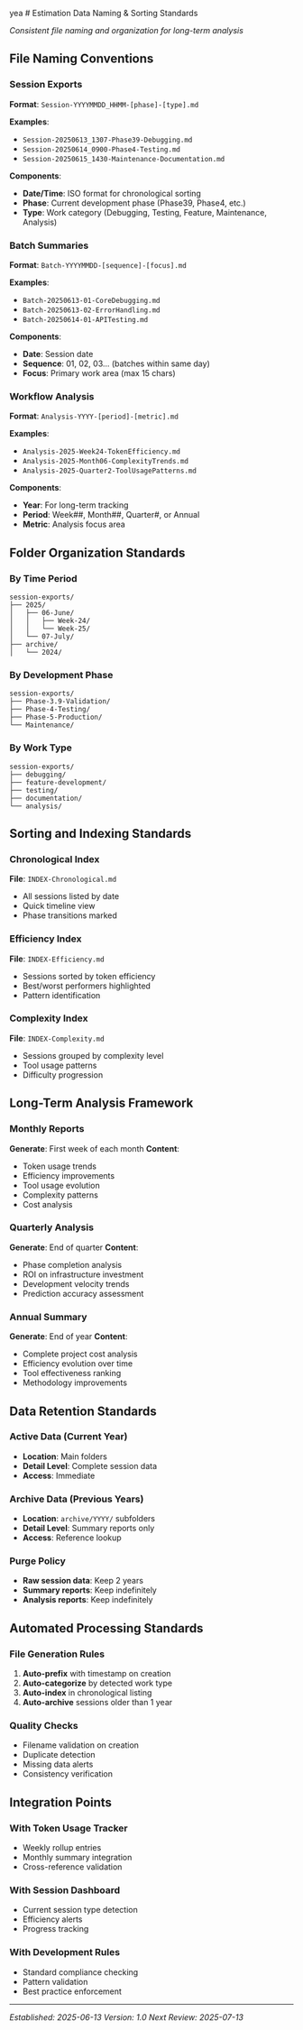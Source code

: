 yea # Estimation Data Naming & Sorting Standards

*Consistent file naming and organization for long-term analysis*

## File Naming Conventions

### Session Exports
**Format**: `Session-YYYYMMDD_HHMM-[phase]-[type].md`

**Examples**:
- `Session-20250613_1307-Phase39-Debugging.md`
- `Session-20250614_0900-Phase4-Testing.md`
- `Session-20250615_1430-Maintenance-Documentation.md`

**Components**:
- **Date/Time**: ISO format for chronological sorting
- **Phase**: Current development phase (Phase39, Phase4, etc.)
- **Type**: Work category (Debugging, Testing, Feature, Maintenance, Analysis)

### Batch Summaries
**Format**: `Batch-YYYYMMDD-[sequence]-[focus].md`

**Examples**:
- `Batch-20250613-01-CoreDebugging.md`
- `Batch-20250613-02-ErrorHandling.md`
- `Batch-20250614-01-APITesting.md`

**Components**:
- **Date**: Session date
- **Sequence**: 01, 02, 03... (batches within same day)
- **Focus**: Primary work area (max 15 chars)

### Workflow Analysis
**Format**: `Analysis-YYYY-[period]-[metric].md`

**Examples**:
- `Analysis-2025-Week24-TokenEfficiency.md`
- `Analysis-2025-Month06-ComplexityTrends.md`
- `Analysis-2025-Quarter2-ToolUsagePatterns.md`

**Components**:
- **Year**: For long-term tracking
- **Period**: Week##, Month##, Quarter#, or Annual
- **Metric**: Analysis focus area

## Folder Organization Standards

### By Time Period
```
session-exports/
├── 2025/
│   ├── 06-June/
│   │   ├── Week-24/
│   │   └── Week-25/
│   └── 07-July/
├── archive/
│   └── 2024/
```

### By Development Phase
```
session-exports/
├── Phase-3.9-Validation/
├── Phase-4-Testing/
├── Phase-5-Production/
└── Maintenance/
```

### By Work Type
```
session-exports/
├── debugging/
├── feature-development/
├── testing/
├── documentation/
└── analysis/
```

## Sorting and Indexing Standards

### Chronological Index
**File**: `INDEX-Chronological.md`
- All sessions listed by date
- Quick timeline view
- Phase transitions marked

### Efficiency Index  
**File**: `INDEX-Efficiency.md`
- Sessions sorted by token efficiency
- Best/worst performers highlighted
- Pattern identification

### Complexity Index
**File**: `INDEX-Complexity.md`
- Sessions grouped by complexity level
- Tool usage patterns
- Difficulty progression

## Long-Term Analysis Framework

### Monthly Reports
**Generate**: First week of each month
**Content**:
- Token usage trends
- Efficiency improvements
- Tool usage evolution
- Complexity patterns
- Cost analysis

### Quarterly Analysis
**Generate**: End of quarter
**Content**:
- Phase completion analysis
- ROI on infrastructure investment
- Development velocity trends
- Prediction accuracy assessment

### Annual Summary
**Generate**: End of year
**Content**:
- Complete project cost analysis
- Efficiency evolution over time
- Tool effectiveness ranking
- Methodology improvements

## Data Retention Standards

### Active Data (Current Year)
- **Location**: Main folders
- **Detail Level**: Complete session data
- **Access**: Immediate

### Archive Data (Previous Years)
- **Location**: `archive/YYYY/` subfolders
- **Detail Level**: Summary reports only
- **Access**: Reference lookup

### Purge Policy
- **Raw session data**: Keep 2 years
- **Summary reports**: Keep indefinitely
- **Analysis reports**: Keep indefinitely

## Automated Processing Standards

### File Generation Rules
1. **Auto-prefix** with timestamp on creation
2. **Auto-categorize** by detected work type
3. **Auto-index** in chronological listing
4. **Auto-archive** sessions older than 1 year

### Quality Checks
- Filename validation on creation
- Duplicate detection
- Missing data alerts
- Consistency verification

## Integration Points

### With Token Usage Tracker
- Weekly rollup entries
- Monthly summary integration
- Cross-reference validation

### With Session Dashboard
- Current session type detection
- Efficiency alerts
- Progress tracking

### With Development Rules
- Standard compliance checking
- Pattern validation
- Best practice enforcement

---

*Established: 2025-06-13*
*Version: 1.0*
*Next Review: 2025-07-13*